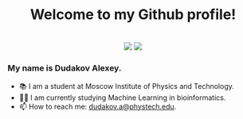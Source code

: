 <div align="center">
<h1> Welcome to my Github profile! <h1>
</div>
<div id="header" align="center">
  <img src="https://media.giphy.com/media/IThjAlJnD9WNO/giphy.gif"/>
  <img src="https://media.giphy.com/media/NuxRC8DAnC62qWySWz/giphy.gif"/>
  
</div>

### My name is Dudakov Alexey. 
- 📚 I am a student at Moscow Institute of Physics and Technology.
- 👨‍💻 I am currently studying Machine Learning in bioinformatics.
- 📫 How to reach me: dudakov.a@phystech.edu.
